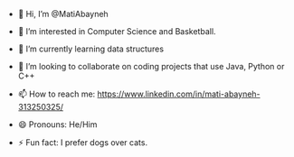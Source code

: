 - 👋 Hi, I’m @MatiAbayneh
- 👀 I’m interested in Computer Science and Basketball.
- 🌱 I’m currently learning data structures
- 💞️ I’m looking to collaborate on coding projects that use Java, Python or C++
- 📫 How to reach me: https://www.linkedin.com/in/mati-abayneh-313250325/

- 😄 Pronouns: He/Him
- ⚡ Fun fact: I prefer dogs over cats.


